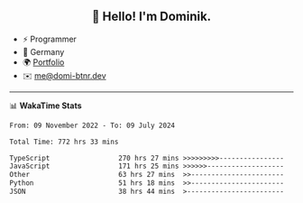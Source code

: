 <h2 align="center">👋 Hello! I'm Dominik.</h2>

- ⚡ Programmer
- 📍 Germany
- 🌍 [Portfolio](https://domi-btnr.dev)
- ✉️ [me@domi-btnr.dev](mailto://me@domi-btnr.dev)

---
📊 **WakaTime Stats**
<!--START_SECTION:waka-->

```txt
From: 09 November 2022 - To: 09 July 2024

Total Time: 772 hrs 33 mins

TypeScript                 270 hrs 27 mins >>>>>>>>>----------------   35.01 %
JavaScript                 171 hrs 25 mins >>>>>>-------------------   22.19 %
Other                      63 hrs 27 mins  >>-----------------------   08.21 %
Python                     51 hrs 18 mins  >>-----------------------   06.64 %
JSON                       38 hrs 44 mins  >------------------------   05.02 %
```

<!--END_SECTION:waka-->
